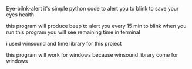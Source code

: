 Eye-bilnk-alert
it's simple python code to alert you to blink to save your eyes health

this program will produce beep to alert you every 15 min to blink when you run this program you will see remaining time in terminal

i used winsound and time library for this project

this program will work for windows because winsound library come for windows
